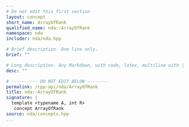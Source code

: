 ```yaml
---
# Do not edit this first section
layout: concept
short_name: ArrayOfRank
qualified_name: nda::ArrayOfRank
namespace: nda
includer: nda/nda.hpp

# Brief description. One line only.
brief: ""

# Long description. Any Markdown, with code, latex, multiline with |
desc: ""

# ---------- DO NOT EDIT BELOW --------
permalink: /cpp-api/nda/ArrayOfRank
title: nda::ArrayOfRank
signature: |
  template <typename A, int R>
   concept ArrayOfRank
source: nda/concepts.hpp
...
```


